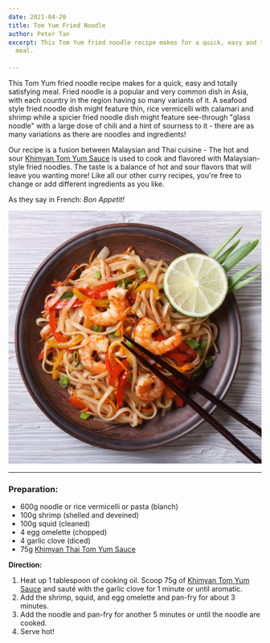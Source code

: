 ```yaml
---
date: 2021-04-20
title: Tom Yum Fried Noodle
author: Peter Tan
excerpt: This Tom Yum fried noodle recipe makes for a quick, easy and totally satisfying
  meal.

---
```

This Tom Yum fried noodle recipe makes for a quick, easy and totally satisfying meal. Fried noodle is a popular and very common dish in Asia, with each country in the region having so many variants of it. A seafood style fried noodle dish might feature thin, rice vermicelli with calamari and shrimp while a spicier fried noodle dish might feature see-through "glass noodle" with a large dose of chili and a hint of sourness to it - there are as many variations as there are noodles and ingredients!

Our recipe is a fusion between Malaysian and Thai cuisine - The hot and sour [Khimyan Tom Yum Sauce](https://khimyancurry.com/projects/3d-graff/) is used to cook and flavored with Malaysian-style fried noodles. The taste is a balance of hot and sour flavors that will leave you wanting more! Like all our other curry recipes, you're free to change or add different ingredients as you like.

As they say in French: _Bon Appetit!_

![](/uploads/fried-noodle.jpg)

***

### **Preparation:**

* 600g noodle or rice vermicelli or pasta (blanch)
* 100g shrimp (shelled and deveined)
* 100g squid (cleaned)
* 4 egg omelette (chopped)
* 4 garlic clove (diced)
* 75g [Khimyan Thai Tom Yum Sauce](https://khimyancurry.com/projects/3d-graff/)

**Direction:**

1. Heat up 1 tablespoon of cooking oil. Scoop 75g of [Khimyan Tom Yum Sauce](https://khimyancurry.com/projects/3d-graff/) and sauté with the garlic clove for 1 minute or until aromatic.
2. Add the shrimp, squid, and egg omelette and pan-fry for about 3 minutes.
3. Add the noodle and pan-fry for another 5 minutes or until the noodle are cooked.
4. Serve hot!